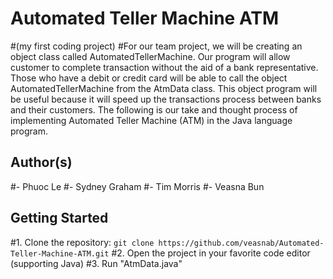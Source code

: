 # Automated Teller Machine ATM 
#(my first coding project)
#For our team project, we will be creating an object class called AutomatedTellerMachine. Our program will allow customer to complete transaction without the aid of a bank representative. Those who have a debit or credit card will be able to call the object AutomatedTellerMachine from the AtmData class. This object program will be useful because it will speed up the transactions process between banks and their customers. The following is our
take and thought process of implementing Automated Teller Machine (ATM) in the Java language program. 

## Author(s)
#- Phuoc Le
#- Sydney Graham
#- Tim Morris
#- Veasna Bun

## Getting Started
#1. Clone the repository: `git clone https://github.com/veasnab/Automated-Teller-Machine-ATM.git`
#2. Open the project in your favorite code editor (supporting Java)
#3. Run "AtmData.java" 
